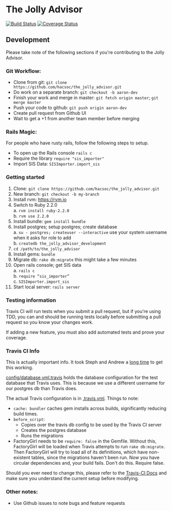 # The Jolly Advisor

[![Build Status](https://travis-ci.org/hacsoc/the_jolly_advisor.svg?branch=master)](https://travis-ci.org/hacsoc/the_jolly_advisor)
[![Coverage Status](https://coveralls.io/repos/hacsoc/the_jolly_advisor/badge.svg?branch=master)](https://coveralls.io/r/hacsoc/the_jolly_advisor)

## Development

Please take note of the following sections if you're contributing to the Jolly Advisor.

### Git Workflow:
- Clone from git: `git clone https://github.com/hacsoc/the_jolly_advisor.git`
- Do work on a separate branch: `git checkout -b aaron-dev`
- Finish your work and merge in master: `git fetch origin master`; `git merge master`
- Push your code to github: `git push origin aaron-dev`
- Create pull request from Github UI
- Wait to get a +1 from another team member before merging

### Rails Magic:
For people who have rusty rails, follow the following steps to setup.

- To open up the Rails console `rails c`
- Require the library `require "sis_importer"`
- Import SIS Data: `SISImporter.import_sis`

### Getting started
1. Clone: `git clone https://github.com/hacsoc/the_jolly_advisor.git`
2. New branch: `git checkout -b my-branch`
3. Install rvm: https://rvm.io
4. Switch to Ruby 2.2.0  
 a. `rvm install ruby-2.2.0`  
 b. `rvm use 2.2.0`  
5. Install bundle: `gem install bundle`
6. Install postgres; setup postgres; create database  
 a. `su - postgres; createuser --interactive` use your system username when it asks for role to add  
 b. `createdb the_jolly_advisor_development`  
7. `cd /path/to/the_jolly_advisor`
8. Install gems: `bundle`
9. Migrate db: `rake db:migrate` this might take a few minutes
10. Open rails console; get SIS data  
 a. `rails c`  
 b. `require “sis_importer”`  
 c. `SISImporter.import_sis`  
11. Start local server: `rails server`

### Testing information

Travis CI will run tests when you submit a pull request, but if you're using TDD, you can and should be running tests locally before submitting a pull request so you know your changes work.

If adding a new feature, you must also add automated tests and prove your coverage. 

### Travis CI Info

This is actually important info. It took Steph and Andrew a
[long time](https://twitter.com/andrew_mason1/status/589624768904744960) to
get this working.

[config/database.yml.travis](config/database.yml.travis) holds the database
configuration for the test database that Travis uses. This is because we use
a different username for our postgres db than Travis does.

The actual Travis configuration is in [.travis.yml](.travis.yml). Things to note:
* `cache: bundler` caches gem installs across builds, significantly reducing build times.
* `before_script`:
  * Copies over the travis db config to be used by the Travis CI server
  * Creates the postgres database
  * Runs the migrations
* FactoryGirl needs to be `require: false` in the Gemfile. Without this, FactoryGirl will
be loaded when Travis attempts to run `rake db:migrate`. Then FactoryGirl will try to load
all of its definitions, which have non-existent tables, since the migrations haven't been run.
Now you have circular dependencies and, your build fails. Don't do this. Require false.

Should you ever need to change this, please refer to the [Travis-CI Docs](http://docs.travis-ci.com/) and make sure you understand the current setup before modifying.

### Other notes:

- Use Github issues to note bugs and feature requests


